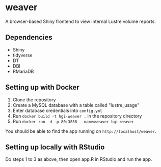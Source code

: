 # weaver
A browser-based Shiny frontend to view internal Lustre volume reports.

## Dependencies
* Shiny
* tidyverse
* DT
* DBI
* RMariaDB

## Setting up with Docker
1. Clone the repository
2. Create a MySQL database with a table called "lustre_usage"
3. Enter database credentials into `config.yml`
4. Run `docker build -t hgi-weaver .` in the repository directory
5. Run `docker run -d -p 80:3838 --name=weaver hgi-weaver` 

You should be able to find the app running on `http://localhost/weaver`.

## Setting up locally with RStudio
Do steps 1 to 3 as above, then open app.R in RStudio and run the app.
